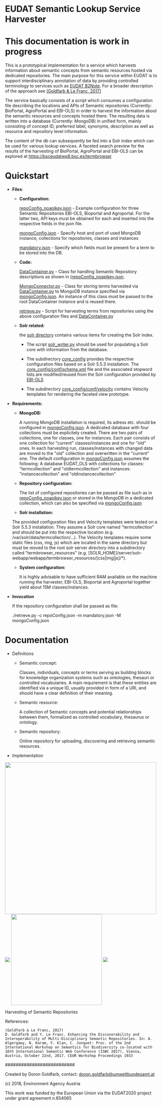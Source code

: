 # EUDAT Semantic Lookup Service Harvester

# This documentation is work in progress

This is a prototypical implementation for a service which harvests information about semantic concepts from semantic resources hosted via dedicated repositories. The main purpose for this service within EUDAT is to support interdisciplinary annotation of data by providing controlled terminology to services such as [EUDAT B2Note](https://github.com/EUDAT-B2NOTE/b2note). For a broader description of the approach see [(Goldfarb & Le Franc, 2017)](http://ceur-ws.org/Vol-1933/paper-7.pdf)

The service basically consists of a script which consumes a configuration file describing the locations and APIs of Semantic repositories (Currently: BioPortal, AgroPortal and EBI-OLS) in order to harvest the information about the semantic resources and concepts hosted there. The resulting data is written into a database (Currently: MongoDB) in unified form, mainly consisting of concept ID, preferred label, synonyms, description as well as resource and repository level information.

The content of the db can subsequently be fed into a Solr index which can be used for various lookup services. A faceted search preview for the results of the harvesting of BioPortal, AgroPortal and EBI-OLS can be explored at https://bsceudatwp8.bsc.es/termbrowser

# Quickstart

* **Files**:

    * **Configuration:**

      [repoConfig_noapikey.json](repoConfig_noapikey.json) - Example configuration for three Semantic Repositories EBI-OLS, Bioportal and Agroportal. For the latter two, API keys must be obtained for each and inserted into the respective <YOUR XXXPORTAL API KEY HERE> fields in the json file.

      [mongoConfig.json](mongoConfig.json) - Specify host and port of used MongoDB instance, collections for repositories, classes and instances

      [mandatory.json](mandatory.json) - Specify which fields must be present for a term to be stored into the DB.

    * **Code:**

      [DataContainer.py](DataContainer.py) - Class for handling Semantic Repository descriptions as shown in [(repoConfig_noapikey.json](repoConfig_noapikey.json).

      [MongoConnector.py](MongoConnector.py) - Class for storing terms harvested via [DataContainer.py](DataContainer.py) to MongoDB instance specified via [mongoConfig.json](mongoConfig.json). An instance of this class must be passed to the root DataContainer instance and is reused there.

      [retrieve.py](retrieve.py) - Script for harvesting terms from repositories using the above configuration files and [DataContainer.py](DataContainer.py)

    * **Solr related:**

      the [solr directory](solr) contains various items for creating the Solr index.

        * The script [solr_writer.py](solr/solr_writer.py) should be used for populating a Solr core with information from the database. 

        * The subdirectory [core_config](solr/core_config) provides the respective configuration files based on a Solr 5.5.3 installation. The [core_config/conf/schema.xml](solr/core_config/conf/schema.xml) file and the associated stopword lists are modified/reused from the Solr configuration provided by [EBI-OLS](https://github.com/EBISPOT/OLS/tree/master/ols-solr/src/main/solr-5-config/ontology/conf)

        *  The subdirectory [core_config/conf/velocity](solr/core_config/conf/velocity) contains Velocity templates for rendering the faceted view prototype.

* **Requirements:**

    * **MongoDB:**

      A running MongoDB installation is required, its adress etc. should be configured in [mongoConfig.json](mongoConfig.json). A dedicated database with four collections must be explicitely created. There are two pairs of collections, one for classes, one for instances. Each pair consists of one collection for "current" classes/instances and one for "old" ones. In each harvesting run, classes/instances with changed data are moved to the "old" collection and overwritten in the "current" one. The default configuration in [mongoConfig.json](mongoConfig.json) assumes the following: A database EUDAT_OLS with collections for classes: "termcollection" and "oldtermcollection" and instances: "instancecollection" and "oldinstancecollection"

    * **Repository configuration:**

      The list of configured repositories can be passed as file such as in [repoConfig_noapikey.json](repoConfig_noapikey.json) or stored in the MongoDB in a dedicated collection, which can also be specified via [mongoConfig.json](mongoConfig.json)

    * **Solr installation:**

    The provided configuration files and Velocity templates were tested on a Solr 5.5.3 installation. They assume a Solr core named "termcollection" and should be put into the respective location (e.g. /var/solr/data/termcollection/...). The Velocity templates require some static files (css, img, js) which are located in the same directory but must be moved to the root solr server directory into a subdirectory called "termbrowser_resources" (e.g. [SOLR_HOME]/server/solr-webapp/webapp/termbrowser_resources/[css|img|js]/*). 
 

    * **System configuration:**

      It is highly advisable to have sufficient RAM available on the machine running the harvester, EBI-OLS, Bioportal and Agroportal together yield about 15M classes/instances.

* **Invocation**

    If the repository configuration shall be passed as file:

    ./retrieve.py -c repoConfig.json -m mandatory.json -M mongoConfig.json   

# Documentation


* Definitions


    * Semantic concept: 

        Classes, individuals, concepts or terms serving as building blocks for knowledge organization systems such as ontologies, thesauri or controlled vocabularies. A main requirement is that these entities are identified via a unique ID, usually provided in form of a URI, and should have a clear definition of their meaning.

    * Semantic resource: 

        A collection of Semantic concepts and potential relationships between them, formalized as controlled vocabulary, thesaurus or ontology.

    * Semantic repository: 

        Online repository for uploading, discovering and retrieving semantic resources.

* Implementation

<img align="middle" src="https://raw.githubusercontent.com/EUDAT-SLS/eudat_ols_aggregator/adea9dc6f063b09d6ce4ff3cf1ed45e6bebaac2e/images/basic_workflow.PNG" width="500"/>

<img align="middle" src="https://raw.githubusercontent.com/EUDAT-SLS/eudat_ols_aggregator/adea9dc6f063b09d6ce4ff3cf1ed45e6bebaac2e/images/exampleconfig.PNG"/>

<img align="middle" src="https://raw.githubusercontent.com/EUDAT-SLS/eudat_ols_aggregator/adea9dc6f063b09d6ce4ff3cf1ed45e6bebaac2e/images/DataContainer.PNG" width="300"/>

<img align="middle" src="https://raw.githubusercontent.com/EUDAT-SLS/eudat_ols_aggregator/adea9dc6f063b09d6ce4ff3cf1ed45e6bebaac2e/images/DataContainer_invocation.PNG"/>

Harvesting of Semantic Repositories



References:

    (Goldfarb & Le Franc, 2017) 
    D. Goldfarb and Y. Le Franc. Enhancing the Discoverability and Interoperability of Multi-Disciplinary Semantic Repositories. In: A. Algergawy, N. Karam, F. Klan, C. Jonquet: Proc. of the 2nd International Workshop on Semantics for Biodiversity co-located with 16th International Semantic Web Conference (ISWC 2017), Vienna, Austria, October 22nd, 2017. CEUR Workshop Proceedings 1933


##########################

Created by Doron Goldfarb, contact: doron.goldfarb@umweltbundesamt.at

(c) 2018, Environment Agency Austria


This work was funded by the European Union via the EUDAT2020 project under grant agreement n.654065
